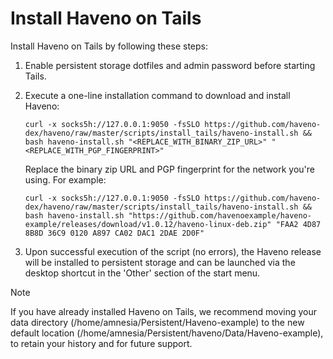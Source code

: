 # Install Haveno on Tails

Install Haveno on Tails by following these steps:

1. Enable persistent storage dotfiles and admin password before starting Tails.
2. Execute a one-line installation command to download and install Haveno:
    
    ```
    curl -x socks5h://127.0.0.1:9050 -fsSLO https://github.com/haveno-dex/haveno/raw/master/scripts/install_tails/haveno-install.sh && bash haveno-install.sh "<REPLACE_WITH_BINARY_ZIP_URL>" "<REPLACE_WITH_PGP_FINGERPRINT>"
    ```
    
    Replace the binary zip URL and PGP fingerprint for the network you're using. For example:
    
    ```
    curl -x socks5h://127.0.0.1:9050 -fsSLO https://github.com/haveno-dex/haveno/raw/master/scripts/install_tails/haveno-install.sh && bash haveno-install.sh "https://github.com/havenoexample/haveno-example/releases/download/v1.0.12/haveno-linux-deb.zip" "FAA2 4D87 8B8D 36C9 0120 A897 CA02 DAC1 2DAE 2D0F"
    ```
    
3. Upon successful execution of the script (no errors), the Haveno release will be installed to persistent storage and can be launched via the desktop shortcut in the 'Other' section of the start menu.

> [!note]
> If you have already installed Haveno on Tails, we recommend moving your data directory (/home/amnesia/Persistent/Haveno-example) to the new default location (/home/amnesia/Persistent/haveno/Data/Haveno-example), to retain your history and for future support.